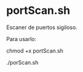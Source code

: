 # portScan.sh
Escaner de puertos sigiloso.

Para usarlo:

chmod +x portScan.sh

./porScan.sh <ip-address>
